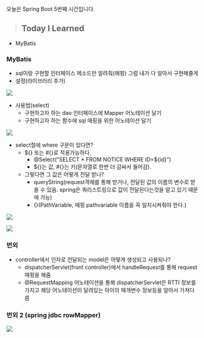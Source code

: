 오늘은 Spring Boot 5번째 시간입니다.

> ## Today I Learned
  - MyBatis

### MyBatis
  - sql이랑 구현할 인터페이스 메소드만 알려줘(매핑) 그럼 내가 다 알아서 구현해줄게
  - 설정(라이브러리 추가)
  
![](https://images.velog.io/images/junjun-creator/post/9ed15e24-3f03-4b25-914c-7d04fe013ba3/%EC%8A%A4%ED%81%AC%EB%A6%B0%EC%83%B7%202021-01-05%20%EC%98%A4%ED%9B%84%203.22.38.png)

  - 사용법(select)
    - 구현하고자 하는 dao 인터페이스에 Mapper 어노테이션 달기
    - 구현하고자 하는 함수에 sql 매핑을 위한 어노테이션 달기

![](https://images.velog.io/images/junjun-creator/post/c016fe72-b6b1-4ce4-ae29-f3551da8519b/%EC%8A%A4%ED%81%AC%EB%A6%B0%EC%83%B7%202021-01-05%20%EC%98%A4%ED%9B%84%203.23.49.png)

  - select절에 where 구문이 있다면?
    - ${} 또는 #{}로 적용가능하다.
      - @Select("SELECT * FROM NOTICE WHERE ID=${id}")
      - ${}는 값, #{}는 키(문자열로 한번 더 감싸서 들어감).
    - 그렇다면 그 값은 어떻게 전달 받나?
      - queryString(request객체를 통해 받거나, 전달된 값의 이름의 변수로 받을 수 있음. spring은 쿼리스트링으로 값이 전달된다는것을 알고 있기 때문에 가능)
      - {}(PathVariable, 매핑 pathvariable 이름을 꼭 일치시켜줘야 한다.)
      
![](https://images.velog.io/images/junjun-creator/post/5825a269-369c-4228-b468-a64905903d0d/%EC%8A%A4%ED%81%AC%EB%A6%B0%EC%83%B7%202021-01-05%20%EC%98%A4%ED%9B%84%204.20.32.png)

![](https://images.velog.io/images/junjun-creator/post/c8633ea1-afa0-40c0-a493-49cbe16ea8a4/%EC%8A%A4%ED%81%AC%EB%A6%B0%EC%83%B7%202021-01-05%20%EC%98%A4%ED%9B%84%204.27.06.png)

### 번외
  - controller에서 인자로 전달되는 model은 어떻게 생성되고 사용되나?
    - dispatcherServlet(front controller)에서 handleRequest를 통해 request 매핑을 해줌
    - @RequestMapping 어노테이션을 통해 dispatcherServlet은 RTTI 정보를 가지고 해당 어노테이션이 달려있는 아이의 매개변수 정보등을 알아서 가져다 씀

### 번외 2 (spring jdbc rowMapper)

![](https://images.velog.io/images/junjun-creator/post/944d74f7-009d-4c82-81dd-d52f1c94c8ec/%EC%8A%A4%ED%81%AC%EB%A6%B0%EC%83%B7%202021-01-05%20%EC%98%A4%ED%9B%84%204.53.51.png)
